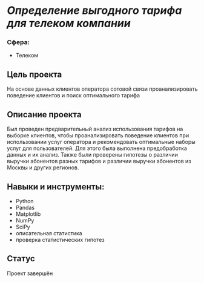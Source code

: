 # _Определение выгодного тарифа для телеком компании_
### Сфера: 
- Телеком
## Цель проекта
На основе данных клиентов оператора сотовой связи проанализировать поведение клиентов и поиск оптимального тарифа

## Описание проекта
Был проведен предварительный анализ использования тарифов на выборке клиентов, чтобы проанализировать поведение клиентов при использовании услуг оператора и рекомендовать оптимальные наборы услуг для пользователей. Для этого была выполнена предобработка данных и их анализ. Также были проверены гипотезы о различии выручки абонентов разных тарифов и различии выручки абонентов из Москвы и других регионов.
## Навыки и инструменты:
- Python
- Pandas
- Matplotlib
- NumPy
- SciPy
- описательная статистика
- проверка статистических гипотез

## Статус
Проект завершён
